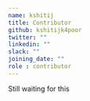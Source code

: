 ```yaml
---
name: kshitij
title: Contributor
github: kshitijk4poor
twitter: ""
linkedin: ""
slack: ""
joining_date: ""
role : contributor
---
```


Still waiting for this
